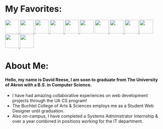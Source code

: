 <link rel="stylesheet" href="https://cdn.jsdelivr.net/gh/devicons/devicon@v2.15.1/devicon.min.css">

<h1> My Favorites: </h1>
<p align="left">
    <a title="Bash" href="https://www.gnu.org/software/bash/manual/html_node/index.html">
    <img src="https://cdn.jsdelivr.net/gh/devicons/devicon/icons/bash/bash-original.svg" width="45" height="45"/>
  </a>
    <a title="Ansible" href="https://www.ansible.com/">
    <img src="https://cdn.jsdelivr.net/gh/devicons/devicon/icons/ansible/ansible-original.svg" width="45" height="45"/>
  </a>
  <a title="Angular" href="https://angular.io/">
    <img src="https://cdn.jsdelivr.net/gh/devicons/devicon/icons/angularjs/angularjs-original.svg" width="45" height="45"/>
  </a>
  <a title="Red Hat Enterprise Linux" href="https://www.redhat.com/en/technologies/linux-platforms/enterprise-linux">
    <img src="https://cdn.jsdelivr.net/gh/devicons/devicon/icons/redhat/redhat-original.svg" width="45" height="45"/>
  </a>
    <a title=".NET Docs" href="https://learn.microsoft.com/en-us/dotnet/core/introduction">
    <img src="https://cdn.jsdelivr.net/gh/devicons/devicon/icons/dotnetcore/dotnetcore-original.svg" width="45" height="45"/>
  </a>
    <a title="Bootstrap" href="https://getbootstrap.com/docs/4.0/getting-started/introduction/">
    <img src="https://cdn.jsdelivr.net/gh/devicons/devicon@latest/icons/bootstrap/bootstrap-original.svg" width="45" height="45"/></a>
  <a title="ReactJS" href="https://react.dev/">
    <img src="https://cdn.jsdelivr.net/gh/devicons/devicon/icons/react/react-original.svg" width="45" height="45"/>
  </a>
  <a title="TypeScript" href="https://www.typescriptlang.org/">
    <img src="https://cdn.jsdelivr.net/gh/devicons/devicon/icons/typescript/typescript-original.svg" width="45" height="45" />
  </a>
  <a title="C++ Docs" href="https://en.cppreference.com/w/">
    <img src="https://cdn.jsdelivr.net/gh/devicons/devicon/icons/cplusplus/cplusplus-original.svg" width="45" height="45"/>
  </a>
  <a title="MS Azure" href="https://azure.microsoft.com/en-us/">
    <img src="https://cdn.jsdelivr.net/gh/devicons/devicon/icons/azure/azure-original.svg" width="45" height="45"/>
  </a>
    <a title="Python" href="https://python.org/doc">
    <img src="https://cdn.jsdelivr.net/gh/devicons/devicon/icons/python/python-original.svg" width="45" height="45"/>
  </a>
  <a title="MongoDB" href="https://www.mongodb.com/">
    <img src="https://cdn.jsdelivr.net/gh/devicons/devicon/icons/mongodb/mongodb-original.svg" width="45" height="45"/>
  </a>
</p>

<h1> About Me: </h1>

#### Hello, my name is David Reese, I am soon to graduate from The University of Akron with a B.S. in Computer Science. 
* I have had amazing collaborative experiences on web development projects through the UA CS program!
* The Buchtel College of Arts & Sciences employs me as a Student Web Designer until graduation.
* Also on-campus, I have completed a Systems Administrator Internship & over a year combined in positions working for the IT department.
